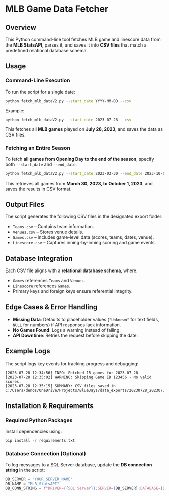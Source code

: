 # **MLB Game Data Fetcher**

## **Overview**
This Python command-line tool fetches MLB game and linescore data from the **MLB StatsAPI**, parses it, and saves it into **CSV files** that match a predefined relational database schema.

## **Usage**
### **Command-Line Execution**
To run the script for a single date:
```bash
python fetch_mlb_dataV2.py --start_date YYYY-MM-DD --csv
```
Example:
```bash
python fetch_mlb_dataV2.py --start_date 2023-07-28 --csv
```
This fetches all **MLB games** played on **July 28, 2023**, and saves the data as CSV files.

### **Fetching an Entire Season**
To fetch **all games from Opening Day to the end of the season**, specify both `--start_date` and `--end_date`:
```bash
python fetch_mlb_dataV2.py --start_date 2023-03-30 --end_date 2023-10-01 --csv
```
This retrieves all games from **March 30, 2023, to October 1, 2023**, and saves the results in CSV format.

## **Output Files**
The script generates the following CSV files in the designated export folder:
- `Teams.csv` – Contains team information.
- `Venues.csv` – Stores venue details.
- `Games.csv` – Includes game-level data (scores, teams, dates, venue).
- `Linescore.csv` – Captures inning-by-inning scoring and game events.

## **Database Integration**
Each CSV file aligns with a **relational database schema**, where:
- `Games` references `Teams` and `Venues`.
- `Linescore` references `Games`.
- Primary keys and foreign keys ensure referential integrity.

## **Edge Cases & Error Handling**
- **Missing Data**: Defaults to placeholder values (`"Unknown"` for text fields, `NULL` for numbers) if API responses lack information.
- **No Games Found**: Logs a warning instead of failing.
- **API Downtime**: Retries the request before skipping the date.

## **Example Logs**
The script logs key events for tracking progress and debugging:
```plaintext
[2023-07-28 12:34:56] INFO: Fetched 15 games for 2023-07-28
[2023-07-28 12:35:02] WARNING: Skipping Game ID 123456 - No valid scores.
[2023-07-28 12:35:15] SUMMARY: CSV files saved in C:/Users/denos/OneDrive/Projects/BlueJays/data_exports/20230728_20230728
```

## **Installation & Requirements**
### **Required Python Packages**
Install dependencies using:
```bash
pip install -r requirements.txt
```
### **Database Connection (Optional)**
To log messages to a SQL Server database, update the **DB connection string** in the script:
```python
DB_SERVER = "YOUR_SERVER_NAME"
DB_NAME = "MLB_StatsAPI"
DB_CONN_STRING = f"DRIVER={{SQL Server}};SERVER={DB_SERVER};DATABASE={DB_NAME};Trusted_Connection=yes;"
```


